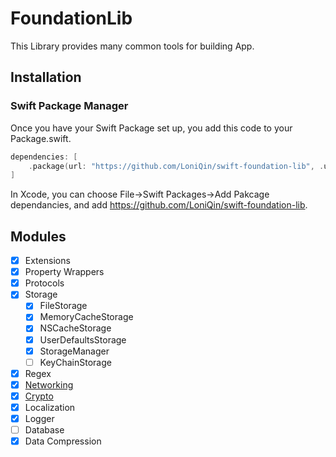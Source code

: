 # FoundationLib

This Library provides many common tools for building App.

## Installation

### Swift Package Manager

Once you have your Swift Package set up, you add this code to your Package.swift.

```swift
dependencies: [
    .package(url: "https://github.com/LoniQin/swift-foundation-lib", .upToNextMajor(from: "1.0.0"))
]
```

In Xcode, you can choose File->Swift Packages->Add Pakcage dependancies, and add https://github.com/LoniQin/swift-foundation-lib.


## Modules
- [x] Extensions
- [x] Property Wrappers
- [x] Protocols
- [x] Storage
    - [x] FileStorage
    - [x] MemoryCacheStorage
    - [x] NSCacheStorage
    - [x] UserDefaultsStorage
    - [x] StorageManager
    - [ ] KeyChainStorage

- [x] Regex
- [x] [Networking](https://github.com/LoniQin/swift-foundation-lib/blob/master/docs/networking.md)
- [x] [Crypto](https://github.com/LoniQin/swift-foundation-lib/blob/master/docs/crypto.md)
- [x] Localization
- [x] Logger
- [ ] Database
- [x] Data Compression
